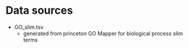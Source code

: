 # Data sources #
* GO_slim.tsv
	* generated from princeton GO Mapper for biological process slim terms
